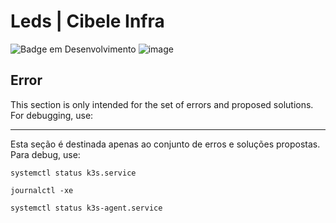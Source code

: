 # Leds | Cibele Infra

![Badge em Desenvolvimento](https://img.shields.io/static/v1?label=STATUS&message=EM%20DESENVOLVIMENTO&color=GREEN&style=for-the-badge)
![image](https://img.shields.io/badge/kubernetes-326ce5.svg?&style=for-the-badge&logo=kubernetes&logoColor=white)

## Error

This section is only intended for the set of errors and proposed solutions.
For debugging, use:

<hr/>

Esta seção é destinada apenas ao conjunto de erros e soluções propostas.
Para debug, use:

```
systemctl status k3s.service
```

```
journalctl -xe
```

```
systemctl status k3s-agent.service
```
